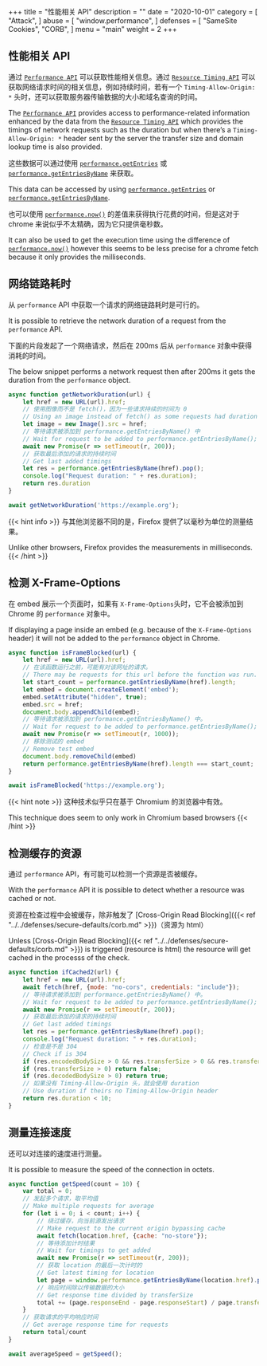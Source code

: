 +++
title = "性能相关 API"
description = ""
date = "2020-10-01"
category = [
    "Attack",
]
abuse = [
    "window.performance",
]
defenses = [
    "SameSite Cookies",
    "CORB",
]
menu = "main"
weight = 2
+++
## 性能相关 API
通过 [`Performance API`](https://developer.mozilla.org/en-US/docs/Web/API/Performance) 可以获取性能相关信息。通过 [`Resource Timing API`](https://developer.mozilla.org/en-US/docs/Web/API/Resource_Timing_API) 可以获取网络请求时间的相关信息，例如持续时间，若有一个 `Timing-Allow-Origin: *` 头时，还可以获取服务器传输数据的大小和域名查询的时间。

The [`Performance API`](https://developer.mozilla.org/en-US/docs/Web/API/Performance) provides access to performance-related information enhanced by the data from the [`Resource Timing API`](https://developer.mozilla.org/en-US/docs/Web/API/Resource_Timing_API) which provides the timings of network requests such as the duration but when there’s a `Timing-Allow-Origin: *` header sent by the server the transfer size and domain lookup time is also provided.

这些数据可以通过使用 [`performance.getEntries`](https://developer.mozilla.org/en-US/docs/Web/API/Performance/getEntries) 或 [`performance.getEntriesByName`](https://developer.mozilla.org/en-US/docs/Web/API/Performance/getEntriesByName) 来获取。

This data can be accessed by using [`performance.getEntries`](https://developer.mozilla.org/en-US/docs/Web/API/Performance/getEntries) or [`performance.getEntriesByName`](https://developer.mozilla.org/en-US/docs/Web/API/Performance/getEntriesByName).

也可以使用 [`performance.now()`](https://developer.mozilla.org/en-US/docs/Web/API/Performance/now) 的差值来获得执行花费的时间，但是这对于 chrome 来说似乎不太精确，因为它只提供毫秒数。

It can also be used to get the execution time using the difference of [`performance.now()`](https://developer.mozilla.org/en-US/docs/Web/API/Performance/now) however this seems to be less precise for a chrome fetch because it only provides the milliseconds.

## 网络链路耗时
从 `performance` API 中获取一个请求的网络链路耗时是可行的。

It is possible to retrieve the network duration of a request from the `performance` API.

下面的片段发起了一个网络请求，然后在 200ms 后从 `performance` 对象中获得消耗的时间。

The below snippet performs a network request then after 200ms it gets the duration from the `performance` object. 

```javascript
async function getNetworkDuration(url) {
    let href = new URL(url).href;
    // 使用图像而不是 fetch()，因为一些请求持续的时间为 0
    // Using an image instead of fetch() as some requests had duration = 0
    let image = new Image().src = href;
    // 等待请求被添加到 performance.getEntriesByName() 中
    // Wait for request to be added to performance.getEntriesByName();
    await new Promise(r => setTimeout(r, 200));
    // 获取最后添加的请求的持续时间
    // Get last added timings
    let res = performance.getEntriesByName(href).pop();
    console.log("Request duration: " + res.duration);
    return res.duration
}

await getNetworkDuration('https://example.org');
```
{{< hint info >}}
与其他浏览器不同的是，Firefox 提供了以毫秒为单位的测量结果。

Unlike other browsers, Firefox provides the measurements in milliseconds.
{{< /hint >}}

## 检测 X-Frame-Options
在 embed 展示一个页面时，如果有 `X-Frame-Options`头时，它不会被添加到 Chrome 的 `performance` 对象中。

If displaying a page inside an embed (e.g. because of the `X-Frame-Options` header) it will not be added to the `performance` object in Chrome.
```javascript
async function isFrameBlocked(url) {
    let href = new URL(url).href;
    // 在该函数运行之前，可能有对该网址的请求。
    // There may be requests for this url before the function was run.
    let start_count = performance.getEntriesByName(href).length;
    let embed = document.createElement('embed');
    embed.setAttribute("hidden", true);
    embed.src = href;
    document.body.appendChild(embed);
    // 等待请求被添加到 performance.getEntriesByName() 中。
    // Wait for request to be added to performance.getEntriesByName();
    await new Promise(r => setTimeout(r, 1000));
    // 移除测试的 embed
    // Remove test embed
    document.body.removeChild(embed)
    return performance.getEntriesByName(href).length === start_count;
}

await isFrameBlocked('https://example.org');
```
{{< hint note >}}
这种技术似乎只在基于 Chromium 的浏览器中有效。

This technique does seem to only work in Chromium based browsers
{{< /hint >}}

## 检测缓存的资源
通过 `performance` API，有可能可以检测一个资源是否被缓存。

With the `performance` API it is possible to detect whether a resource was cached or not.

资源在检查过程中会被缓存，除非触发了 [Cross-Origin Read Blocking]({{< ref "../../defenses/secure-defaults/corb.md" >}})（资源为 html）

Unless [Cross-Origin Read Blocking]({{< ref "../../defenses/secure-defaults/corb.md" >}}) is triggered (resource is html) the resource will get cached in the processs of the check.  
```javascript
async function ifCached2(url) {
    let href = new URL(url).href;
    await fetch(href, {mode: "no-cors", credentials: "include"});
    // 等待请求被添加到 performance.getEntriesByName() 中。
    // Wait for request to be added to performance.getEntriesByName();
    await new Promise(r => setTimeout(r, 200));
    // 获取最后添加的请求的持续时间
    // Get last added timings
    let res = performance.getEntriesByName(href).pop();
    console.log("Request duration: " + res.duration);
    // 检查是不是 304
    // Check if is 304
    if (res.encodedBodySize > 0 && res.transferSize > 0 && res.transferSize < res.encodedBodySize) return true
    if (res.transferSize > 0) return false;
    if (res.decodedBodySize > 0) return true;
    // 如果没有 Timing-Allow-Origin 头，就会使用 duration
    // Use duration if theirs no Timing-Allow-Origin header
    return res.duration < 10;
}
```

## 测量连接速度

还可以对连接的速度进行测量。

It is possible to measure the speed of the connection in octets.
```javascript
async function getSpeed(count = 10) {
    var total = 0;
    // 发起多个请求，取平均值
    // Make multiple requests for average
    for (let i = 0; i < count; i++) {
        // 绕过缓存，向当前源发出请求
        // Make request to the current origin bypassing cache
        await fetch(location.href, {cache: "no-store"});
        // 等待添加计时结果
        // Wait for timings to get added
        await new Promise(r => setTimeout(r, 200));
        // 获取 location 的最后一次计时的
        // Get latest timing for location
        let page = window.performance.getEntriesByName(location.href).pop();
        // 响应时间除以传输数据的大小
        // Get response time divided by transferSize
        total += (page.responseEnd - page.responseStart) / page.transferSize;
    }
    // 获取请求的平均响应时间
    // Get average response time for requests
    return total/count
}

await averageSpeed = getSpeed();
```
